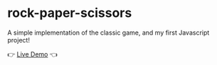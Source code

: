 # rock-paper-scissors
A simple implementation of the classic game, and my first Javascript project!

:point_right: [Live Demo](https://onebigchildren.github.io/rock-paper-scissors/) :point_left: